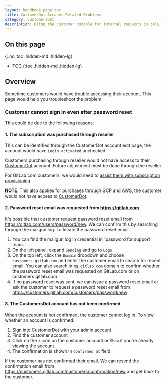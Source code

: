 ```yaml
---
layout: handbook-page-toc
title: CustomerDot Account Related Problems
category: CustomersDot
description: Using the customer console for internal requests is only for special cases where the existing tools won't allow us to complete the task at hand.
---
```


## On this page
{:.no_toc .hidden-md .hidden-lg}

- TOC
{:toc .hidden-md .hidden-lg}


## Overview

Sometime customers would have trouble accessing their account. This page would help you troubleshoot the problem.

### Customer cannot sign in even after password reset

This could be due to the following reasons:

#### 1. The subscription was purchased through reseller

This can be identified through the CustomerDot account edit page, the account would have `Login activated` unchecked.

Customers purchasing through reseller would not have access to their [CustomerDot](https://customers.gitlab.com/customers/sign_in) account. Future adjustment must be done through the reseller.

For GitLab.com customers, we would need to [assist them with subscription provisioning](../saas/subscription_provisioning.html).

**NOTE**: This also applies for purchases through GCP and AWS, the customer would not have access to [CustomerDot](https://customers.gitlab.com/customers/sign_in). 

#### 2. Password reset email was requested from https://gitlab.com

It's possible that customer request password reset email from https://gitlab.com/users/password/new.
We can confirm this by searching through the mailgun log. To locate the password reset email:

1. You can find the mailgun log in credential in 1password for support team.
1. On the left panel, expand `Sending` and go to `Logs`
1. On the top left, click the `Domain` dropdown and choose `customers.gitlab.com` and enter the customer email to search for recent email. You can also search in `mg.gitlab.com` domain to confirm whether the password reset email was requested on GitLab.com or on customers.gitlab.com
1. If no password reset was sent, we can issue a password reset email or ask the customer to request a password reset email from https://customers.gitlab.com/customers/password/new

#### 3. The CustomersDot account has not been confirmed

When the account is not confirmed, the customer cannot log in. To view whether an account is confirmed:

1. Sign into CustomerDot with your admin account
1. Find the customer account
1. Click on the `i` icon on the customer account or `Show` if you're already viewing the account
1. The confirmation is shown in `Confirmed at` field

If the customer has not confirmed their email. We can resend the confirmation email from https://customers.gitlab.com/customers/confirmation/new and get back to the customer.
